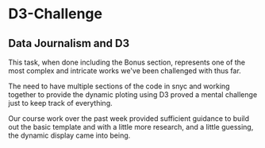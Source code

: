 # D3-Challenge
## Data Journalism and D3

This task, when done including the Bonus section, represents one of the most complex and intricate works we've been challenged with thus far. 

The need to have multiple sections of the code in snyc and working together to provide the dynamic ploting using D3 proved a mental challenge just to keep track of everything. 

Our course work over the past week provided sufficient guidance to build out the basic template and with a little more research, and a little guessing, the dynamic display came into being. 

